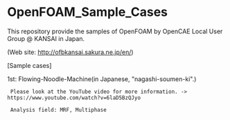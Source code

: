 # OpenFOAM_Sample_Cases
This repository provide the samples of OpenFOAM by OpenCAE Local User Group @ KANSAI in Japan.

(Web site: http://ofbkansai.sakura.ne.jp/en/)

[Sample cases]

1st: Flowing-Noodle-Machine(in Japanese, "nagashi-soumen-ki".)

     Please look at the YouTube video for more information. -> https://www.youtube.com/watch?v=6laD5BzQJyo
     
     Analysis field: MRF, Multiphase 
